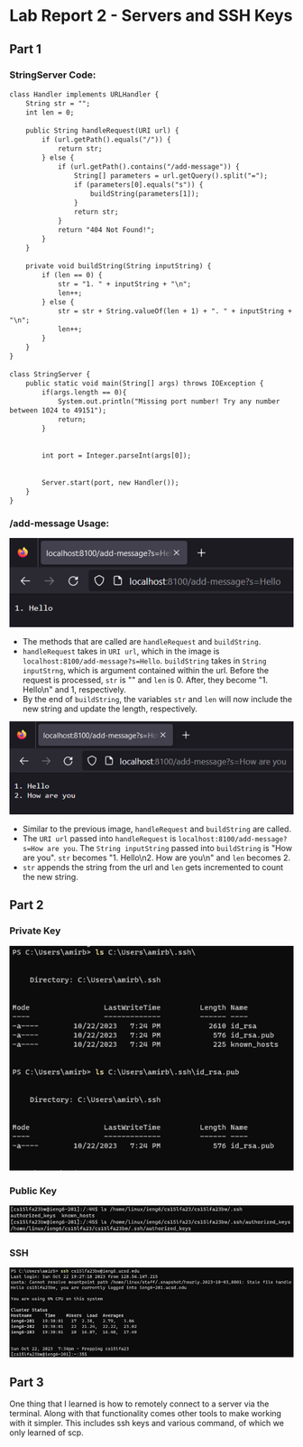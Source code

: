 # Lab Report 2 - Servers and SSH Keys


## Part 1
### StringServer Code:
```
class Handler implements URLHandler {
    String str = "";
    int len = 0;

    public String handleRequest(URI url) {
        if (url.getPath().equals("/")) {
            return str;
        } else {
            if (url.getPath().contains("/add-message")) {
                String[] parameters = url.getQuery().split("=");
                if (parameters[0].equals("s")) {
                    buildString(parameters[1]);
                }
                return str;
            }
            return "404 Not Found!";
        }
    }

    private void buildString(String inputString) {
        if (len == 0) {
            str = "1. " + inputString + "\n";
            len++;
        } else {
            str = str + String.valueOf(len + 1) + ". " + inputString + "\n";
            len++;
        }
    }
}

class StringServer {
    public static void main(String[] args) throws IOException {
        if(args.length == 0){
            System.out.println("Missing port number! Try any number between 1024 to 49151");
            return;
        }


        int port = Integer.parseInt(args[0]);


        Server.start(port, new Handler());
    }
}
```

### /add-message Usage:
![1](images/lab-2/StringServer-1.png)
- The methods that are called are `handleRequest` and `buildString`.
- `handleRequest` takes in `URI url`, which in the image is `localhost:8100/add-message?s=Hello`. `buildString` takes in `String inputStrng`, which is argument contained within the url. Before the request is processed, `str` is "" and `len` is 0. After, they become "1. Hello\n" and 1, respectively.
- By the end of `buildString`, the variables `str` and `len` will now include the new string and update the length, respectively.

![2](images/lab-2/StringServer-2.png)
- Similar to the previous image, `handleRequest` and `buildString` are called.
- The `URI url` passed into `handleRequest` is `localhost:8100/add-message?s=How are you`. The `String inputString` passed into `buildString` is "How are you". `str` becomes "1. Hello\n2. How are you\n" and `len` becomes 2.
- `str` appends the string from the url and `len` gets incremented to count the new string.

## Part 2

### Private Key
![privatekey](images/lab-2/privatekey.png)

### Public Key
![publickey](images/lab-2/publickey.png)

### SSH
![ssh](images/lab-2/ieng6login.png)


## Part 3
One thing that I learned is how to remotely connect to a server via the terminal. Along with that functionality comes other tools to make working with it simpler. This includes ssh keys and various command, of which we only learned of scp.